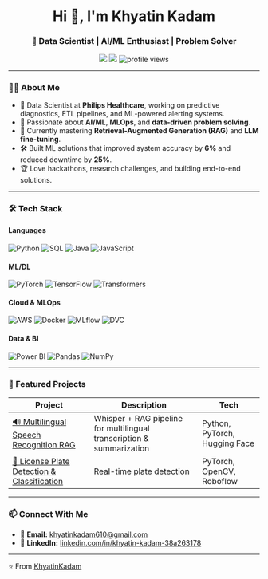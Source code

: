 <h1 align="center">Hi 👋, I'm Khyatin Kadam</h1>
<h3 align="center">🚀 Data Scientist | AI/ML Enthusiast | Problem Solver</h3>

<p align="center">
  <a href="mailto:khyatinkadam610@gmail.com"><img src="https://img.shields.io/badge/Email-khyatinkadam610%40gmail.com-red?logo=gmail&logoColor=white" /></a>
  <a href="https://www.linkedin.com/in/khyatin-kadam-38a263178/"><img src="https://img.shields.io/badge/LinkedIn-Khyatin%20Kadam-blue?logo=linkedin" /></a>
  <img src="https://komarev.com/ghpvc/?username=khyatin-kadam&label=Profile%20views&color=0e75b6&style=flat" alt="profile views" />
</p>

---

### 👨‍💻 About Me
- 💼 Data Scientist at **Philips Healthcare**, working on predictive diagnostics, ETL pipelines, and ML-powered alerting systems.
- 🎯 Passionate about **AI/ML**, **MLOps**, and **data-driven problem solving**.
- 🌱 Currently mastering **Retrieval-Augmented Generation (RAG)** and **LLM fine-tuning**.
- 🛠 Built ML solutions that improved system accuracy by **6%** and reduced downtime by **25%**.
- 🏆 Love hackathons, research challenges, and building end-to-end solutions.

---

### 🛠 Tech Stack

#### Languages
![Python](https://img.shields.io/badge/Python-3776AB?logo=python&logoColor=white)
![SQL](https://img.shields.io/badge/SQL-4479A1?logo=postgresql&logoColor=white)
![Java](https://img.shields.io/badge/Java-007396?logo=java&logoColor=white)
![JavaScript](https://img.shields.io/badge/JavaScript-F7DF1E?logo=javascript&logoColor=black)

#### ML/DL
![PyTorch](https://img.shields.io/badge/PyTorch-EE4C2C?logo=pytorch&logoColor=white)
![TensorFlow](https://img.shields.io/badge/TensorFlow-FF6F00?logo=tensorflow&logoColor=white)
![Transformers](https://img.shields.io/badge/Transformers-FFD700?logo=huggingface&logoColor=black)


#### Cloud & MLOps
![AWS](https://img.shields.io/badge/AWS-232F3E?logo=amazon-aws&logoColor=white)
![Docker](https://img.shields.io/badge/Docker-2496ED?logo=docker&logoColor=white)
![MLflow](https://img.shields.io/badge/MLflow-0194E2?logo=mlflow&logoColor=white)
![DVC](https://img.shields.io/badge/DVC-945DD6?logo=dvc&logoColor=white)

#### Data & BI
![Power BI](https://img.shields.io/badge/Power%20BI-F2C811?logo=powerbi&logoColor=black)
![Pandas](https://img.shields.io/badge/Pandas-150458?logo=pandas&logoColor=white)
![NumPy](https://img.shields.io/badge/Numpy-013243?logo=numpy&logoColor=white)

---

### 🚀 Featured Projects

| Project | Description | Tech |
|---------|-------------|------|
| [🔊 Multilingual Speech Recognition RAG](#) | Whisper + RAG pipeline for multilingual transcription & summarization | Python, PyTorch, Hugging Face |
| [🚗 License Plate Detection & Classification](#) | Real-time plate detection | PyTorch, OpenCV, Roboflow |

---


### 📫 Connect With Me
- 📧 **Email:** [khyatinkadam610@gmail.com](mailto:khyatinkadam610@gmail.com)  
- 💼 **LinkedIn:** [linkedin.com/in/khyatin-kadam-38a263178](https://www.linkedin.com/in/khyatin-kadam-38a263178/)  

---

⭐️ From [KhyatinKadam](https://github.com/khyatinkadam610/khyatinkadam610)

